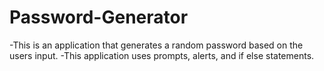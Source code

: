 # Password-Generator

-This is an application that generates a random password based on the users input.
-This application uses prompts, alerts, and if else statements.
